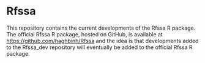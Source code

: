 

# Rfssa

This repository contains the current developments of the Rfssa R package. The official Rfssa R package, hosted on GitHub, is available at https://github.com/haghbinh/Rfssa and the idea is that developments added to the Rfssa_dev repository will eventually be added to the official Rfssa R package.
